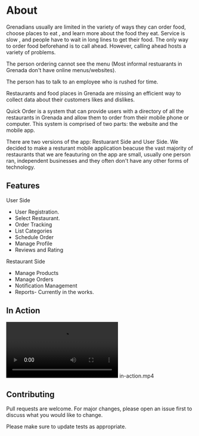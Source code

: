 # About

Grenadians usually are limited in the variety of ways they can order food, choose places to eat , and learn more about the food they eat. Service is slow , and people have to wait in long lines to get their food. The only way to order food beforehand is to call ahead. However, calling ahead hosts a variety of problems. 

The person ordering cannot see the menu (Most informal restuarants in Grenada don't have online menus/websites).

The person has to talk to an employee who is rushed for time.

Restaurants and food places in Grenada are missing an efficient way to collect data about their customers likes and dislikes.

Quick Order is a system that can provide users with a directory of all the restaurants in Grenada and allow them to order from their mobile phone or computer. This system is comprised of two parts: the website and the mobile app.

There are two versions of the app: Restuarant Side and User Side.
We decided to make a resturant mobile application beacuse the vast majority of restaurants that we are feauturing on the app are small, usually one person ran, independent businesses and they often don't have any other forms of technology.

## Features
User Side
- User Registration.
- Select Restaurant.
- Order Tracking
- List Categories
- Schedule Order
- Manage Profile
- Reviews and Rating

Restaurant Side

- Manage Products
- Manage Orders
- Notification Management
- Reports- Currently in the works.

## In Action

![](in-action.mp4)
in-action.mp4

## Contributing
Pull requests are welcome. For major changes, please open an issue first to discuss what you would like to change.

Please make sure to update tests as appropriate.
